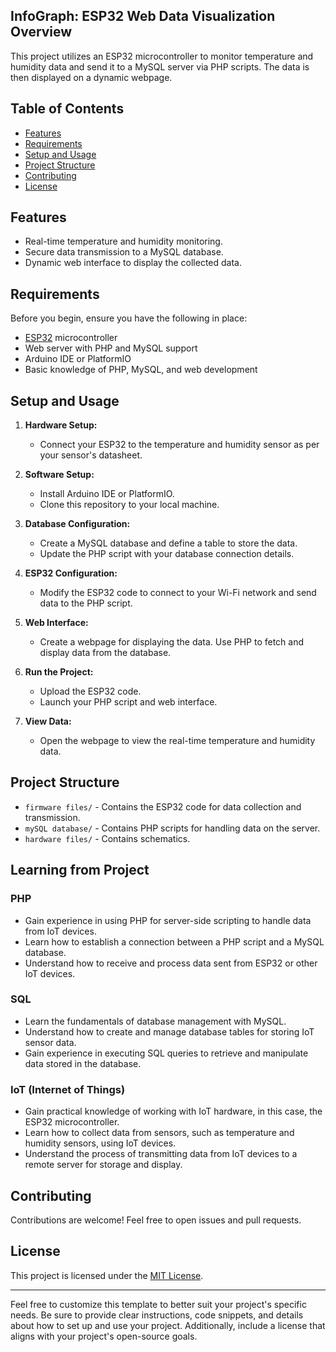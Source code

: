 ## InfoGraph: ESP32 Web Data Visualization Overview

This project utilizes an ESP32 microcontroller to monitor temperature and humidity data and send it to a MySQL server via PHP scripts. The data is then displayed on a dynamic webpage.

## Table of Contents

- [Features](#features)
- [Requirements](#requirements)
- [Setup and Usage](#setup-and-usage)
- [Project Structure](#project-structure)
- [Contributing](#contributing)
- [License](#license)

## Features

- Real-time temperature and humidity monitoring.
- Secure data transmission to a MySQL database.
- Dynamic web interface to display the collected data.

## Requirements

Before you begin, ensure you have the following in place:

- [ESP32](https://www.espressif.com/en/products/socs/esp32) microcontroller
- Web server with PHP and MySQL support
- Arduino IDE or PlatformIO
- Basic knowledge of PHP, MySQL, and web development

## Setup and Usage

1. **Hardware Setup:**

   - Connect your ESP32 to the temperature and humidity sensor as per your sensor's datasheet.
2. **Software Setup:**

   - Install Arduino IDE or PlatformIO.
   - Clone this repository to your local machine.
3. **Database Configuration:**

   - Create a MySQL database and define a table to store the data.
   - Update the PHP script with your database connection details.
4. **ESP32 Configuration:**

   - Modify the ESP32 code to connect to your Wi-Fi network and send data to the PHP script.
5. **Web Interface:**

   - Create a webpage for displaying the data. Use PHP to fetch and display data from the database.
6. **Run the Project:**

   - Upload the ESP32 code.
   - Launch your PHP script and web interface.
7. **View Data:**

   - Open the webpage to view the real-time temperature and humidity data.

## Project Structure

- `firmware files/` - Contains the ESP32 code for data collection and transmission.
- `mySQL database/` - Contains PHP scripts for handling data on the server.
- `hardware files/` - Contains schematics.

## Learning from Project

### PHP

- Gain experience in using PHP for server-side scripting to handle data from IoT devices.
- Learn how to establish a connection between a PHP script and a MySQL database.
- Understand how to receive and process data sent from ESP32 or other IoT devices.

### SQL

- Learn the fundamentals of database management with MySQL.
- Understand how to create and manage database tables for storing IoT sensor data.
- Gain experience in executing SQL queries to retrieve and manipulate data stored in the database.

### IoT (Internet of Things)

- Gain practical knowledge of working with IoT hardware, in this case, the ESP32 microcontroller.
- Learn how to collect data from sensors, such as temperature and humidity sensors, using IoT devices.
- Understand the process of transmitting data from IoT devices to a remote server for storage and display.

## Contributing

Contributions are welcome! Feel free to open issues and pull requests.

## License

This project is licensed under the [MIT License](LICENSE).

---

Feel free to customize this template to better suit your project's specific needs. Be sure to provide clear instructions, code snippets, and details about how to set up and use your project. Additionally, include a license that aligns with your project's open-source goals.
